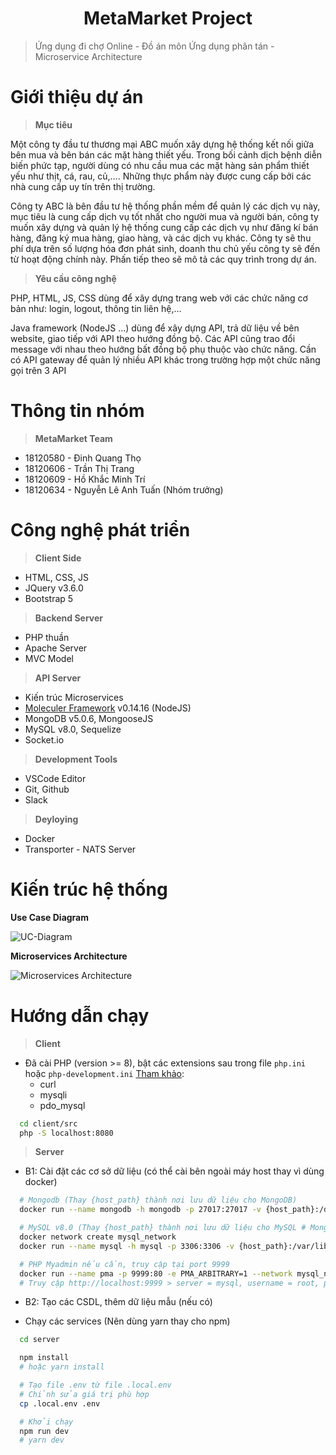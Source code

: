 <h1 align="center">MetaMarket Project</h1>

> Ứng dụng đi chợ Online - Đồ án môn Ứng dụng phân tán - Microservice Architecture

# Giới thiệu dự án

> **Mục tiêu**

Một công ty đầu tư thương mại ABC muốn xây dựng hệ thống kết nối giữa bên mua và bên bán các mặt hàng thiết yếu. Trong bối cảnh dịch bệnh diễn biến phức tạp, người dùng có nhu cầu mua các mặt hàng sản phẩm thiết yếu như thịt, cá, rau, củ,…. Những thực phẩm này được cung cấp bởi các nhà cung cấp uy tín trên thị trường.

Công ty ABC là bên đầu tư hệ thống phần mềm để quản lý các dịch vụ này, mục tiêu là cung cấp dịch vụ tốt nhất cho người mua và người bán, công ty muốn xây dựng và quản lý hệ thống cung cấp các dịch vụ như đăng kí bán hàng, đăng ký mua hàng, giao hàng, và các dịch vụ khác. Công ty sẽ thu phí dựa trên số lượng hóa đơn phát sinh, doanh thu chủ yếu công ty sẽ đến từ hoạt động chính này. Phấn tiếp theo sẽ mô tả các quy trình trong dự án.

> **Yêu cầu công nghệ**

PHP, HTML, JS, CSS dùng để xây dựng trang web với các chức năng cơ bản như: login, logout, thông tin liên hệ,…

Java framework (NodeJS ...) dùng để xây dựng API, trả dữ liệu về bên website, giao tiếp với API theo hướng đồng bộ. Các API cũng trao đổi message với nhau theo hướng bất đồng bộ phụ thuộc vào chức năng. Cần có API gateway để quản lý nhiều API khác trong trường hợp một chức năng gọi trên 3 API

# Thông tin nhóm

> **MetaMarket Team**

- 18120580 - Đinh Quang Thọ
- 18120606 - Trần Thị Trang
- 18120609 - Hồ Khắc Minh Trí
- 18120634 - Nguyễn Lê Anh Tuấn (Nhóm trưởng)

# Công nghệ phát triển

> **Client Side**

- HTML, CSS, JS
- JQuery v3.6.0
- Bootstrap 5

> **Backend Server**

- PHP thuần
- Apache Server
- MVC Model

> **API Server**

- Kiến trúc Microservices
- [Moleculer Framework](https://moleculer.services/docs/0.14/index.html) v0.14.16 (NodeJS)
- MongoDB v5.0.6, MongooseJS
- MySQL v8.0, Sequelize
- Socket.io

> **Development Tools**

- VSCode Editor
- Git, Github
- Slack

> **Deyloying**

- Docker
- Transporter - NATS Server

# Kiến trúc hệ thống

**Use Case Diagram**

![UC-Diagram](https://res.cloudinary.com/dynonary/image/upload/v1649652591/metamarket/UC-Diagram.png)

**Microservices Architecture**

![Microservices Architecture](https://res.cloudinary.com/dynonary/image/upload/v1649667503/metamarket/Microservice_Architecture.png)

# Hướng dẫn chạy

> **Client**

- Đã cài PHP (version >= 8), bật các extensions sau trong file `php.ini` hoặc `php-development.ini` [Tham khảo](https://www.php.net/manual/en/install.pecl.windows.php):
  - curl
  - mysqli
  - pdo_mysql

```sh
  cd client/src
  php -S localhost:8080
```

> **Server**

- B1: Cài đặt các cơ sở dữ liệu (có thể cài bên ngoài máy host thay vì dùng docker)

```sh
  # Mongodb (Thay {host_path} thành nơi lưu dữ liệu cho MongoDB)
  docker run --name mongodb -h mongodb -p 27017:27017 -v {host_path}:/data/db -d mongo:5.0.6

  # MySQL v8.0 (Thay {host_path} thành nơi lưu dữ liệu cho MySQL # MongoDB)
  docker network create mysql_network
  docker run --name mysql -h mysql -p 3306:3306 -v {host_path}:/var/lib/mysql -e MYSQL_ROOT_PASSWORD={MY_PASSWORD} --network mysql_network -d mysql:8.0.28

  # PHP Myadmin nếu cần, truy cập tại port 9999
  docker run --name pma -p 9999:80 -e PMA_ARBITRARY=1 --network mysql_network -d phpmyadmin:5.1.3
  # Truy cập http://localhost:9999 > server = mysql, username = root, password = {MY_PASSWORD}
```

- B2: Tạo các CSDL, thêm dữ liệu mẫu (nếu có)

- Chạy các services (Nên dùng yarn thay cho npm)

```sh
  cd server

  npm install
  # hoặc yarn install

  # Tạo file .env từ file .local.env
  # Chỉnh sửa giá trị phù hợp
  cp .local.env .env

  # Khởi chạy
  npm run dev
  # yarn dev
```
